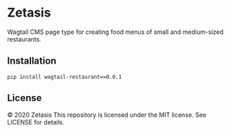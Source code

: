 # Zetasis
Wagtail CMS page type for creating food menus of small and medium-sized restaurants.

## Installation
```pip install wagtail-restaurant==0.0.1```

## License

© 2020 Zetasis
This repository is licensed under the MIT license. See LICENSE for details.